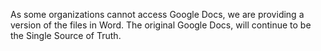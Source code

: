 As some organizations cannot access Google Docs, we are providing a version of the files in Word. The original Google Docs, will continue to be the Single Source of Truth. 
